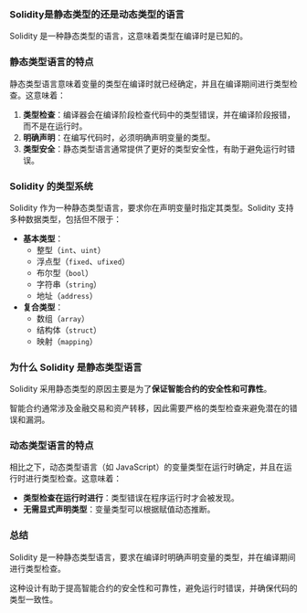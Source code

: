 ### Solidity是静态类型的还是动态类型的语言

Solidity 是一种静态类型的语言，这意味着类型在编译时是已知的。

### 静态类型语言的特点

静态类型语言意味着变量的类型在编译时就已经确定，并且在编译期间进行类型检查。这意味着：

1. **类型检查**：编译器会在编译阶段检查代码中的类型错误，并在编译阶段报错，而不是在运行时。
2. **明确声明**：在编写代码时，必须明确声明变量的类型。
3. **类型安全**：静态类型语言通常提供了更好的类型安全性，有助于避免运行时错误。

### Solidity 的类型系统

Solidity 作为一种静态类型语言，要求你在声明变量时指定其类型。Solidity 支持多种数据类型，包括但不限于：

- **基本类型**：
    - 整型（`int`、`uint`）
    - 浮点型（`fixed`、`ufixed`）
    - 布尔型（`bool`）
    - 字符串（`string`）
    - 地址（`address`）
- **复合类型**：
    - 数组（`array`）
    - 结构体（`struct`）
    - 映射（`mapping`）

### 为什么 Solidity 是静态类型语言

Solidity 采用静态类型的原因主要是为了**保证智能合约的安全性和可靠性**。

智能合约通常涉及金融交易和资产转移，因此需要严格的类型检查来避免潜在的错误和漏洞。

### 动态类型语言的特点

相比之下，动态类型语言（如 JavaScript）的变量类型在运行时确定，并且在运行时进行类型检查。这意味着：

- **类型检查在运行时进行**：类型错误在程序运行时才会被发现。
- **无需显式声明类型**：变量类型可以根据赋值动态推断。

### 总结

Solidity 是一种静态类型语言，要求在编译时明确声明变量的类型，并在编译期间进行类型检查。

这种设计有助于提高智能合约的安全性和可靠性，避免运行时错误，并确保代码的类型一致性。